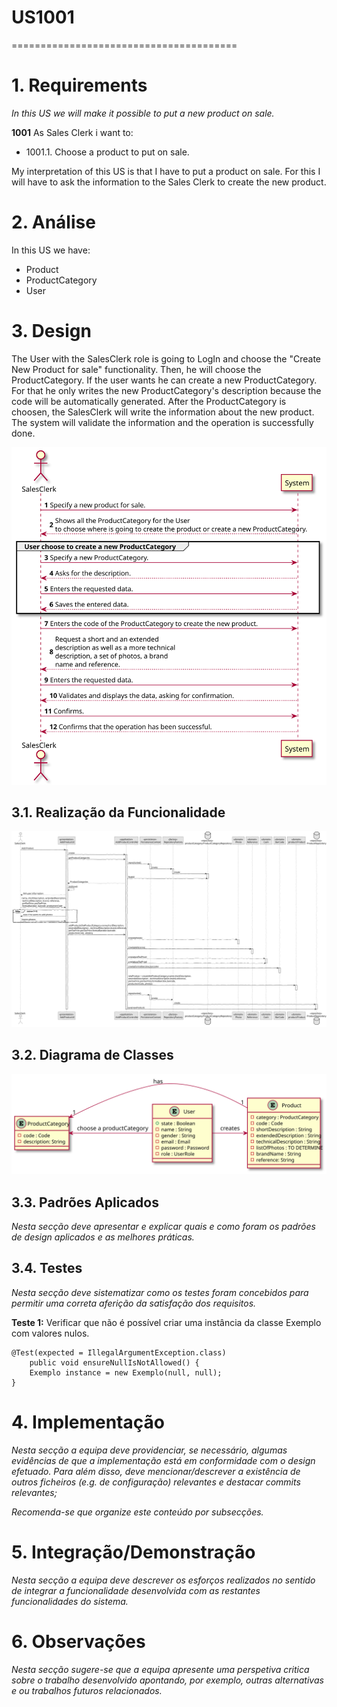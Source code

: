 # US1001
=======================================


# 1. Requirements

*In this US we will make it possible to put a new product on sale.*

**1001** As Sales Clerk i want to:

- 1001.1. Choose a product to put on sale.

My interpretation of this US is that I have to put a product on sale. For this I will have to ask the information to the
Sales Clerk to create the new product.

# 2. Análise

In this US we have:

* Product
* ProductCategory
* User

# 3. Design

The User with the SalesClerk role is going to LogIn and choose the "Create New Product for sale" functionality. Then, 
he will choose the ProductCategory. If the user wants he can create a new ProductCategory. For that he only writes the 
new ProductCategory's description because the code will be automatically generated. After the ProductCategory is 
choosen, the SalesClerk will write the information about the new product. The system will validate the information and
the operation is successfully done.

![US1001_SSD](US1001_SSD.svg)

## 3.1. Realização da Funcionalidade

![US1001_SD](US1001_SD.svg)

## 3.2. Diagrama de Classes

![US1001_CD](US1001_CD.svg)

## 3.3. Padrões Aplicados

*Nesta secção deve apresentar e explicar quais e como foram os padrões de design aplicados e as melhores práticas.*

## 3.4. Testes 
*Nesta secção deve sistematizar como os testes foram concebidos para permitir uma correta aferição da satisfação dos requisitos.*

**Teste 1:** Verificar que não é possível criar uma instância da classe Exemplo com valores nulos.

	@Test(expected = IllegalArgumentException.class)
		public void ensureNullIsNotAllowed() {
		Exemplo instance = new Exemplo(null, null);
	}

# 4. Implementação

*Nesta secção a equipa deve providenciar, se necessário, algumas evidências de que a implementação está em conformidade com o design efetuado. Para além disso, deve mencionar/descrever a existência de outros ficheiros (e.g. de configuração) relevantes e destacar commits relevantes;*

*Recomenda-se que organize este conteúdo por subsecções.*

# 5. Integração/Demonstração

*Nesta secção a equipa deve descrever os esforços realizados no sentido de integrar a funcionalidade desenvolvida com as restantes funcionalidades do sistema.*

# 6. Observações

*Nesta secção sugere-se que a equipa apresente uma perspetiva critica sobre o trabalho desenvolvido apontando, por exemplo, outras alternativas e ou trabalhos futuros relacionados.*



